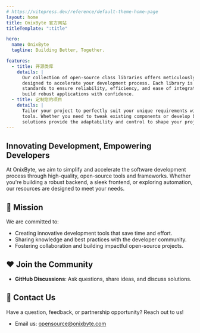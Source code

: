 ```yaml
---
# https://vitepress.dev/reference/default-theme-home-page
layout: home
title: OnixByte 官方网站
titleTemplate: ":title"

hero:
  name: OnixByte
  tagline: Building Better, Together.

features:
  - title: 开源类库
    details: |
      Our collection of open-source class libraries offers meticulously crafted, reusable components
      designed to accelerate your development process. Each library is maintained with rigorous
      standards to ensure reliability, efficiency, and ease of integration, empowering developers to
      build robust applications with confidence.
  - title: 定制您的项目
    details: |
      Tailor your project to perfectly suit your unique requirements with our flexible and modular
      tools. Whether you need to tweak existing components or develop bespoke functionalities, our
      solutions provide the adaptability and control to shape your project exactly as envisioned.
---
```


[//]: # (![Banner]&#40;/brand/banner-filled.svg&#41;)

## Innovating Development, Empowering Developers

At OnixByte, we aim to simplify and accelerate the software development process through high-quality, open-source tools and frameworks. Whether you're building a robust backend, a sleek frontend, or exploring automation, our resources are designed to meet your needs.

## 🚀 Mission

We are committed to:

- Creating innovative development tools that save time and effort.
- Sharing knowledge and best practices with the developer community.
- Fostering collaboration and building impactful open-source projects.

## ❤️ Join the Community

- **GitHub Discussions**: Ask questions, share ideas, and discuss solutions.

## 📧 Contact Us

Have a question, feedback, or partnership opportunity? Reach out to us!

- Email us: opensource@onixbyte.com


